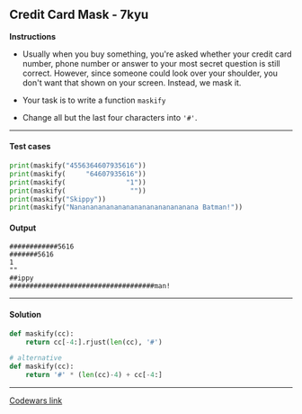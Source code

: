 ## Credit Card Mask - 7kyu

**Instructions**

- Usually when you buy something, you're asked whether your credit card number, phone number or answer to your most secret question is still correct. However, since someone could look over your shoulder, you don't want that shown on your screen. Instead, we mask it.

- Your task is to write a function `maskify`

- Change all but the last four characters into `'#'`.

---

#### Test cases

```python
print(maskify("4556364607935616"))
print(maskify(     "64607935616"))
print(maskify(               "1"))
print(maskify(                ""))
print(maskify("Skippy"))
print(maskify("Nananananananananananananananana Batman!"))
```

#### Output
```
############5616
#######5616
1
""
##ippy
####################################man!
```

---

#### Solution

```python
def maskify(cc):
    return cc[-4:].rjust(len(cc), '#')

# alternative
def maskify(cc):
    return '#' * (len(cc)-4) + cc[-4:]
```

---

[Codewars link](https://www.codewars.com/kata/5412509bd436bd33920011bc)
